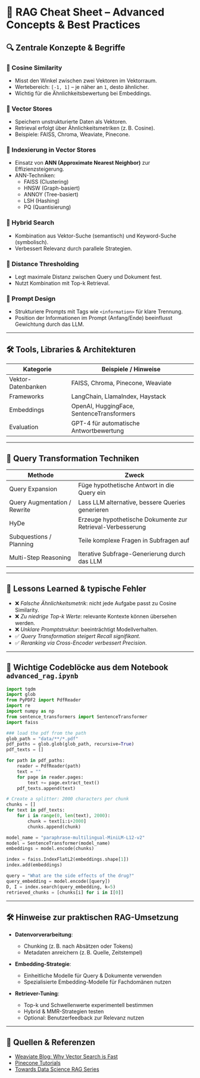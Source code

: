 
# 🧠 RAG Cheat Sheet – Advanced Concepts & Best Practices

## 🔍 Zentrale Konzepte & Begriffe

### 🔸 Cosine Similarity
- Misst den Winkel zwischen zwei Vektoren im Vektorraum.
- Wertebereich: `[-1, 1]` – je näher an `1`, desto ähnlicher.
- Wichtig für die Ähnlichkeitsbewertung bei Embeddings.

### 🔸 Vector Stores
- Speichern unstrukturierte Daten als Vektoren.
- Retrieval erfolgt über Ähnlichkeitsmetriken (z. B. Cosine).
- Beispiele: FAISS, Chroma, Weaviate, Pinecone.

### 🔸 Indexierung in Vector Stores
- Einsatz von **ANN (Approximate Nearest Neighbor)** zur Effizienzsteigerung.
- ANN-Techniken:
  - FAISS (Clustering)
  - HNSW (Graph-basiert)
  - ANNOY (Tree-basiert)
  - LSH (Hashing)
  - PQ (Quantisierung)

### 🔸 Hybrid Search
- Kombination aus Vektor-Suche (semantisch) und Keyword-Suche (symbolisch).
- Verbessert Relevanz durch parallele Strategien.

### 🔸 Distance Thresholding
- Legt maximale Distanz zwischen Query und Dokument fest.
- Nutzt Kombination mit Top-k Retrieval.

### 🔸 Prompt Design
- Strukturiere Prompts mit Tags wie `<information>` für klare Trennung.
- Position der Informationen im Prompt (Anfang/Ende) beeinflusst Gewichtung durch das LLM.

---

## 🛠️ Tools, Libraries & Architekturen

| Kategorie          | Beispiele / Hinweise                              |
|--------------------|----------------------------------------------------|
| Vektor-Datenbanken | FAISS, Chroma, Pinecone, Weaviate                  |
| Frameworks         | LangChain, LlamaIndex, Haystack                    |
| Embeddings         | OpenAI, HuggingFace, SentenceTransformers         |
| Evaluation         | GPT-4 für automatische Antwortbewertung           |

---

## 🧪 Query Transformation Techniken

| Methode                       | Zweck                                            |
|------------------------------|--------------------------------------------------|
| Query Expansion              | Füge hypothetische Antwort in die Query ein     |
| Query Augmentation / Rewrite| Lass LLM alternative, bessere Queries generieren |
| HyDe                         | Erzeuge hypothetische Dokumente zur Retrieval-Verbesserung |
| Subquestions / Planning      | Teile komplexe Fragen in Subfragen auf          |
| Multi-Step Reasoning         | Iterative Subfrage-Generierung durch das LLM    |

---

## 🧠 Lessons Learned & typische Fehler

- ❌ *Falsche Ähnlichkeitsmetrik*: nicht jede Aufgabe passt zu Cosine Similarity.
- ❌ *Zu niedrige Top-k Werte*: relevante Kontexte können übersehen werden.
- ❌ *Unklare Promptstruktur*: beeinträchtigt Modellverhalten.
- ✅ *Query Transformation steigert Recall signifikant*.
- ✅ *Reranking via Cross-Encoder verbessert Precision*.

---

## 🧾 Wichtige Codeblöcke aus dem Notebook `advanced_rag.ipynb`

```python
import tqdm
import glob
from PyPDF2 import PdfReader
import re
import numpy as np
from sentence_transformers import SentenceTransformer
import faiss
```

```python
### load the pdf from the path
glob_path = "data/**/*.pdf"
pdf_paths = glob.glob(glob_path, recursive=True)
pdf_texts = []

for path in pdf_paths:
    reader = PdfReader(path)
    text = ""
    for page in reader.pages:
        text += page.extract_text()
    pdf_texts.append(text)
```

```python
# Create a splitter: 2000 characters per chunk
chunks = []
for text in pdf_texts:
    for i in range(0, len(text), 2000):
        chunk = text[i:i+2000]
        chunks.append(chunk)
```

```python
model_name = "paraphrase-multilingual-MiniLM-L12-v2"
model = SentenceTransformer(model_name)
embeddings = model.encode(chunks)
```

```python
index = faiss.IndexFlatL2(embeddings.shape[1])
index.add(embeddings)

query = "What are the side effects of the drug?"
query_embedding = model.encode([query])
D, I = index.search(query_embedding, k=5)
retrieved_chunks = [chunks[i] for i in I[0]]
```

---

## 🛠 Hinweise zur praktischen RAG-Umsetzung

- **Datenvorverarbeitung**:
  - Chunking (z. B. nach Absätzen oder Tokens)
  - Metadaten anreichern (z. B. Quelle, Zeitstempel)

- **Embedding-Strategie**:
  - Einheitliche Modelle für Query & Dokumente verwenden
  - Spezialisierte Embedding-Modelle für Fachdomänen nutzen

- **Retriever-Tuning**:
  - Top-k und Schwellenwerte experimentell bestimmen
  - Hybrid & MMR-Strategien testen
  - Optional: Benutzerfeedback zur Relevanz nutzen

---

## 📌 Quellen & Referenzen

- [Weaviate Blog: Why Vector Search is Fast](https://weaviate.io/blog/why-is-vector-search-so-fast)
- [Pinecone Tutorials](https://www.pinecone.io/learn/)
- [Towards Data Science RAG Series](https://towardsdatascience.com/tagged/rag)
